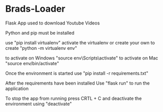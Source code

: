 # Brads-Loader
Flask App used to download Youtube Videos

Python and pip must be installed

use "pip install virtualenv"
activate the virtualenv or create your own
to create "python -m virtualenv env"

to activate on Windows "source env\Scripts\activate"
to activate on Mac "source env/bin/activate"

Once the environment is started use "pip install -r requirements.txt"

After the requirements have been installed 
Use "flask run" to run the application

To stop the app from running press CRTL + C 
and deactivate the environment using "deactivate"
